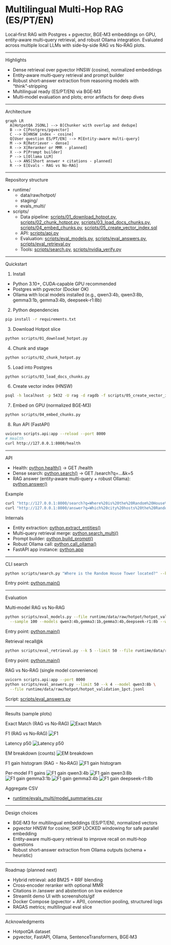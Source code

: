 # Multilingual Multi‑Hop RAG (ES/PT/EN)

Local‑first RAG with Postgres + pgvector, BGE‑M3 embeddings on GPU, entity‑aware multi‑query retrieval, and robust Ollama integration. Evaluated across multiple local LLMs with side‑by‑side RAG vs No‑RAG plots.

---

Highlights
- Dense retrieval over pgvector HNSW (cosine), normalized embeddings
- Entity‑aware multi‑query retrieval and prompt builder
- Robust short‑answer extraction from reasoning models with “think”‑stripping
- Multilingual ready (ES/PT/EN) via BGE‑M3
- Multi‑model evaluation and plots; error artifacts for deep dives

---

Architecture

```mermaid
graph LR
  A[HotpotQA JSONL] --> B[Chunker with overlap and dedupe]
  B --> C[Postgres/pgvector]
  C --> D[HNSW index - cosine]
  Q[User question ES/PT/EN] --> M[Entity-aware multi-query]
  M --> R[Retriever - dense]
  R --> X[Reranker or MMR - planned]
  X --> P[Prompt builder]
  P --> L[Ollama LLM]
  L --> ANS[Short answer + citations - planned]
  R --> E[Evals - RAG vs No-RAG]
```

---

Repository structure

- runtime/
  - data/raw/hotpot/
  - staging/
  - evals_multi/
- scripts/
  - Data pipeline: [scripts/01_download_hotpot.py](scripts/01_download_hotpot.py), [scripts/02_chunk_hotpot.py](scripts/02_chunk_hotpot.py), [scripts/03_load_docs_chunks.py](scripts/03_load_docs_chunks.py), [scripts/04_embed_chunks.py](scripts/04_embed_chunks.py), [scripts/05_create_vector_index.sql](scripts/05_create_vector_index.sql)
  - API: [scripts/api.py](scripts/api.py)
  - Evaluation: [scripts/eval_models.py](scripts/eval_models.py), [scripts/eval_answers.py](scripts/eval_answers.py), [scripts/eval_retrieval.py](scripts/eval_retrieval.py)
  - Tools: [scripts/search.py](scripts/search.py), [scripts/nvidia_verify.py](scripts/nvidia_verify.py)

---

Quickstart

1) Install
- Python 3.10+, CUDA‑capable GPU recommended
- Postgres with pgvector (Docker OK)
- Ollama with local models installed (e.g., qwen3:4b, qwen3:8b, gemma3:1b, gemma3:4b, deepseek-r1:8b)

2) Python dependencies
```bash
pip install -r requirements.txt
```

3) Download Hotpot slice
```bash
python scripts/01_download_hotpot.py
```

4) Chunk and stage
```bash
python scripts/02_chunk_hotpot.py
```

5) Load into Postgres
```bash
python scripts/03_load_docs_chunks.py
```

6) Create vector index (HNSW)
```bash
psql -h localhost -p 5432 -U rag -d ragdb -f scripts/05_create_vector_index.sql
```

7) Embed on GPU (normalized BGE‑M3)
```bash
python scripts/04_embed_chunks.py
```

8) Run API (FastAPI)
```bash
uvicorn scripts.api:app --reload --port 8000
# Health
curl http://127.0.0.1:8000/health
```

---

API

- Health: [python.health()](scripts/api.py:99) → GET /health
- Dense search: [python.search()](scripts/api.py:116) → GET /search?q=...&k=5
- RAG answer (entity‑aware multi‑query + robust Ollama): [python.answer()](scripts/api.py:363)

Example
```bash
curl "http://127.0.0.1:8000/search?q=Where%20is%20the%20Random%20House%20Tower%20located%3F&k=5"
curl "http://127.0.0.1:8000/answer?q=Which%20city%20hosts%20the%20Random%20House%20Tower%3F&k=4&model=qwen3:8b"
```

Internals
- Entity extraction: [python.extract_entities()](scripts/api.py:61)
- Multi‑query retrieval merge: [python.search_multi()](scripts/api.py:126)
- Prompt builder: [python.build_prompt()](scripts/api.py:340)
- Robust Ollama call: [python.call_ollama()](scripts/api.py:258)
- FastAPI app instance: [python.app](scripts/api.py:31)

---

CLI search
```bash
python scripts/search.py "Where is the Random House Tower located?" --k 5
```
Entry point: [python.main()](scripts/search.py:81)

---

Evaluation

Multi‑model RAG vs No‑RAG
```bash
python scripts/eval_models.py --file runtime/data/raw/hotpot/hotpot_validation_1pct.jsonl \
  --sample 100 --models qwen3:4b,gemma3:1b,gemma3:4b,deepseek-r1:8b --write-errors
```
Entry point: [python.main()](scripts/eval_models.py:299)

Retrieval recall@k
```bash
python scripts/eval_retrieval.py --k 5 --limit 50 --file runtime/data/raw/hotpot/hotpot_validation_1pct.jsonl
```
Entry point: [python.main()](scripts/eval_retrieval.py:67)

RAG vs No‑RAG (single model convenience)
```bash
uvicorn scripts.api:app --port 8000
python scripts/eval_answers.py --limit 50 --k 4 --model qwen3:8b \
  --file runtime/data/raw/hotpot/hotpot_validation_1pct.jsonl
```
Script: [scripts/eval_answers.py](scripts/eval_answers.py)

---

Results (sample plots)

Exact Match (RAG vs No‑RAG)
![Exact Match](runtime/evals_multi/em.png)

F1 (RAG vs No‑RAG)
![F1](runtime/evals_multi/f1.png)

Latency p50
![Latency p50](runtime/evals_multi/latency_p50.png)

EM breakdown (counts)
![EM breakdown](runtime/evals_multi/em_breakdown.png)

F1 gain histogram (RAG − No‑RAG)
![F1 gain histogram](runtime/evals_multi/f1_gain_hist.png)

Per‑model F1 gains
![F1 gain qwen3:4b](runtime/evals_multi/f1_gain_qwen3_4b.png)
![F1 gain qwen3:8b](runtime/evals_multi/f1_gain_qwen3_8b.png)
![F1 gain gemma3:1b](runtime/evals_multi/f1_gain_gemma3_1b.png)
![F1 gain gemma3:4b](runtime/evals_multi/f1_gain_gemma3_4b.png)
![F1 gain deepseek-r1:8b](runtime/evals_multi/f1_gain_deepseek-r1_8b.png)

Aggregate CSV
- [runtime/evals_multi/model_summaries.csv](runtime/evals_multi/model_summaries.csv)

---

Design choices
- BGE‑M3 for multilingual embeddings (ES/PT/EN), normalized vectors
- pgvector HNSW for cosine; SKIP LOCKED windowing for safe parallel embedding
- Entity‑aware multi‑query retrieval to improve recall on multi‑hop questions
- Robust short‑answer extraction from Ollama outputs (schema + heuristic)

---

Roadmap (planned next)
- Hybrid retrieval: add BM25 + RRF blending
- Cross‑encoder reranker with optional MMR
- Citations in /answer and abstention on low evidence
- Streamlit demo UI with screenshots/gif
- Docker Compose (pgvector + API), connection pooling, structured logs
- RAGAS metrics; multilingual eval slice

---

Acknowledgments
- HotpotQA dataset
- pgvector, FastAPI, Ollama, SentenceTransformers, BGE‑M3
